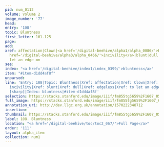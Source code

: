 ```yaml
---
pid: num_0112
volume: Volume 2
image_number: '77'
head: 
entry: '108'
topic: Bluntness
first_letter: 101-125
page: 
add: 
xref: affectation|Clown|<a href='/digital-beehive/alpha1/alpha_0086/'>Blockhead</a>|<a
  href='/digital-beehive/alpha3/alpha_0466/'>incivility</a>|blunt|dull|edgeless|to
  let an edge on
see: 
index: "<a href='/digital-beehive/index1/index_0399/'>bluntness</a>"
item: "#item-d1dd4af8f"
unparsed: 
line: 'Entry: 108|Topic: Bluntness|Xref: affectation|Xref: Clown|Xref: Blockhead|Xref:
  incivility|Xref: blunt|Xref: dull|Xref: edgeless|Xref: to let an edge on|Xref: 760
  [sharp]|Index: bluntness|#item-d1dd4af8f'
selection: https://stacks.stanford.edu/image/iiif/fm855tg5659%2F1607_0544/295,3495,3061,509/full/0/default.jpg
full_image: https://stacks.stanford.edu/image/iiif/fm855tg5659%2F1607_0544/full/full/0/default.jpg
annotation_uri: http://dev.llgc.org.uk/annotation/1570222348712
insertion: 
thumbnail: https://stacks.stanford.edu/image/iiif/fm855tg5659%2F1607_0544/295,3495,600,180/250,/0/default.jpg
label: 108. Bluntness
location: "<a href='/digital-beehive/toc/toc2_067/'>Full Page</a>"
order: '111'
layout: alpha_item
collection: num1
---
```

